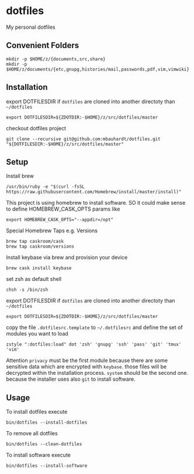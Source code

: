 # dotfiles
My personal dotfiles

## Convenient Folders

    mkdir -p $HOME/z/{documents,src,share}
    mkdir -p $HOME/z/documents/{etc,gnupg,histories/mail,passwords,pdf,vim,vimwiki}


## Installation

export DOTFILESDIR if `dotfiles` are cloned into another directoty than `~/dotfiles`

    export DOTFILESDIR=${ZDOTDIR:-$HOME}/z/src/dotfiles/master

checkout dotfiles project

    git clone --recursive git@github.com:mbauhardt/dotfiles.git "${DOTFILESDIR:-$HOME}/z/src/dotfiles/master"

## Setup
Install brew

    /usr/bin/ruby -e "$(curl -fsSL https://raw.githubusercontent.com/Homebrew/install/master/install)"

This project is using homebrew to install software. SO it could make sense to define HOMEBREW_CASK_OPTS params like

    export HOMEBREW_CASK_OPTS="--appdir=/opt"

Special Homebrew Taps e.g. Versions

    brew tap caskroom/cask
    brew tap caskroom/versions

Install keybase via brew and provision your device

    brew cask install keybase

set zsh as default shell

    chsh -s /bin/zsh

export DOTFILESDIR if `dotfiles` are cloned into another directoty than `~/dotfiles`

    export DOTFILESDIR=${ZDOTDIR:-$HOME}/z/src/dotfiles/master

copy the file `.dotfilesrc.template` to `~/.dotfilesrc` and define the set of modules you want to load 

    zstyle ":dotfiles:load" dot 'zsh' 'gnupg' 'ssh' 'pass' 'git' 'tmux' 'vim'

Attention `privacy` must be the first module because there are some sensitive data which are encrypted with `keybase`. those files will be decrypted within the installation process.
`system` should be the second one. because the installer uses also `git` to install software. 

## Usage

To install dotfiles execute

    bin/dotfiles --install-dotfiles

To remove all dotfiles

    bin/dotfiles --clean-dotfiles

To install software execute

    bin/dotfiles --install-software


